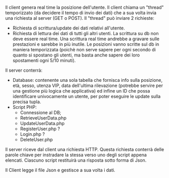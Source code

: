 Il client genera real time la posizione dell'utente. 
Il client chiama un "thread" temporizzato (da decidere il tempo di invio dei dati) che a sua volta invia una richiesta al server (GET o POST).
Il "thread" può inviare 2 richieste: 
   - Richiesta di scrittura/update dei dati relativi all'utente.
   - Richiesta di lettura dei dati di tutti gli altri utenti.
La scrittura su db non deve essere real time. Una scrittura real time andrebbe a gravare sulle prestazioni e sarebbe in più inutile. Le posizioni vanno scritte sul db in maniera temporizzata (poichè non serve sapere per ogni 
secondo di quanto si spostano gli utenti, ma basta anche sapere dei loro spostamenti ogni 5/10 minuti).

Il server conterrà:
   - Database: contenente una sola tabella che fornisca info sulla posizione, età, sesso, utenza VIP, data dell'ultima rilevazione (potrebbe servire per una gestione più logica che applicativa) ed infine un ID che possa identificare
     univocamente un utente, per poter eseguire le update sulla precisa tupla.
   - Script PHP: 
     - Connessione al DB;
	 - RetrieveUserData.php
	 - UpdateUserData.php
	 - RegisterUser.php     ?
	 - Login.php            ?
	 - DeleteUser.php
	 
Il server riceve dal client una richiesta HTTP. Questa richiesta conterrà delle parole chiave per instradare la stessa verso uno degli script appena elencati. Ciascuno script restituirà una risposta sotto forma di Json.


Il Client legge il file Json e gestisce a sua volta i dati.
